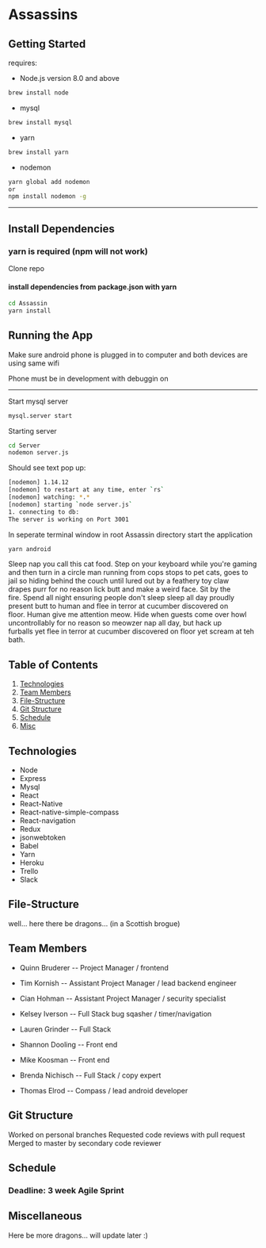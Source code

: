 # Assassins

## Getting Started

requires:
- Node.js version 8.0 and above
```bash
brew install node
```
- mysql
```bash
brew install mysql
```
- yarn
```bash
brew install yarn
```
- nodemon
```bash
yarn global add nodemon
or
npm install nodemon -g
```
___

## Install Dependencies

### yarn is required (npm will not work)
Clone repo

#### install dependencies from package.json with yarn


```bash
cd Assassin
yarn install
```

## Running the App

Make sure android phone is plugged in to computer and both devices are using same wifi

Phone must be in development with debuggin on
___
 Start mysql server

 ```bash
 mysql.server start
 ```

 Starting server

```bash
cd Server
nodemon server.js
```
Should see text pop up:

```bash
[nodemon] 1.14.12
[nodemon] to restart at any time, enter `rs`
[nodemon] watching: *.*
[nodemon] starting `node server.js`
1. connecting to db:
The server is working on Port 3001
```

In seperate terminal window in root Assassin directory start the application

```bash
yarn android
```




Sleep nap you call this cat food. Step on your keyboard while you're gaming and then turn in a circle man running from cops stops to pet cats, goes to jail so hiding behind the couch until lured out by a feathery toy claw drapes purr for no reason lick butt and make a weird face. Sit by the fire. Spend all night ensuring people don't sleep sleep all day proudly present butt to human and flee in terror at cucumber discovered on floor. Human give me attention meow. Hide when guests come over howl uncontrollably for no reason so meowzer nap all day, but hack up furballs yet flee in terror at cucumber discovered on floor yet scream at teh bath. 

## Table of Contents
1. [Technologies](#Technologies)
2. [Team Members](#Team)
3. [File-Structure](#File-Structure)
4. [Git Structure](#Git)
5. [Schedule](#Schedule)
6. [Misc](#Misc)

## <a name="Technologies"></a>Technologies
- Node
- Express
- Mysql
- React
- React-Native
- React-native-simple-compass
- React-navigation
- Redux
- jsonwebtoken
- Babel
- Yarn
- Heroku
- Trello
- Slack

## <a name="File-Structure"></a>File-Structure
 well… here there be dragons… (in a Scottish brogue)

## <a name="Team"></a>Team Members
 - <p>Quinn Bruderer   --  Project Manager / frontend</p>
 - <p>Tim Kornish      -- Assistant Project Manager / lead backend engineer</p>
 - <p>Cian Hohman      --  Assistant Project Manager / security specialist</p>
 - <p>Kelsey Iverson   --  Full Stack bug sqasher / timer/navigation</p>
 - <p>Lauren Grinder   --  Full Stack</p>
 - <p>Shannon Dooling  --  Front end</p>
 - <p>Mike Koosman     --  Front end</p>
 - <p>Brenda Nichisch  --  Full Stack / copy expert</p>
 - <p>Thomas Elrod     --  Compass / lead android developer</p>

## <a name="Git"></a>Git Structure
Worked on personal branches
Requested code reviews with pull request
Merged to master by secondary code reviewer

## <a name="Schedule"></a>Schedule

### Deadline: 3 week Agile Sprint

## <a name="Misc"></a>Miscellaneous
Here be more dragons… will update later :)
